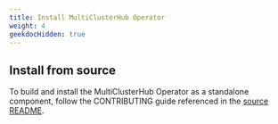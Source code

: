 ```yaml
---
title: Install MultiClusterHub Operator
weight: 4
geekdocHidden: true
---
```


## Install from source

To build and install the MultiClusterHub Operator as a standalone component, follow the CONTRIBUTING guide referenced in the [source README](https://github.com/open-cluster-management/multicloudhub-operator/blob/main/README.md).